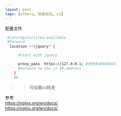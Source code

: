 ```yaml
---
layout: post
tags: [others, 渗透测试, cs]
---
```


配置文件
```bash
 #/etc/nginx/sites-available
 #forword
  location ~*/jquery* {

      #start with jquery

      proxy_pass  https://127.0.0.1; #转到到本机的443
      #forword to the cs IP:address
    }
	##
```
>> 可设置cs转发

参考:<br>
https://nginx.org/en/docs/<br>
https://nginx.org/en/docs/

